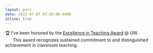 ```yaml
---
layout: post
date: 2022-07-07 07:59:00-0400
inline: true
---
```



🏆 I've been honored by the <a href='https://www.aa.washington.edu/news/article/2022-06-27/aa-student-excellence-awards-2022'>Excellence in Teaching Award</a> @ UW.
<br>
&emsp;&ensp; This award recognizes sustained commitment to and distinguished achievement in classroom teaching. 
 